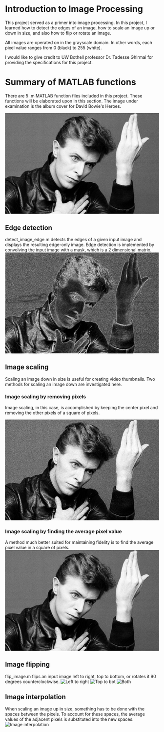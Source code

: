 # Introduction to Image Processing
This project served as a primer into image processing. In this project, I learned how to detect the edges of an image, how to scale an image up or down in size, and also how to flip or rotate an image.

All images are operated on in the grayscale domain. In other words, each pixel value ranges from 0 (black) to 255 (white).


I would like to give credit to UW Bothell professor Dr. Tadesse Ghirmai for providing the specifications for this project.

# Summary of MATLAB functions
There are 5 .m MATLAB function files included in this project. These functions will be elaborated upon in this section.
The image under examination is the album cover for David Bowie's Heroes.

![David Bowie Heroes](https://github.com/leeway64/Introduction-to-Image-Processing/blob/master/Demonstration%20images/David%20Bowie%20Heroes.jpg)


## Edge detection
detect_image_edge.m detects the edges of a given input image and displays the resulting edge-only image. Edge detection is implemented by convolving the input image with a mask, which is a 2 dimensional matrix.
![Edge-only image](https://github.com/leeway64/Introduction-to-Image-Processing/blob/master/Demonstration%20images/David%20Bowie%20Heroes%20(edge-only).jpg)

## Image scaling
Scaling an image down in size is useful for creating video thumbnails. Two methods for scaling an image down are investigated here.


### Image scaling by removing pixels
Image scaling, in this case, is accomplished by keeping the center pixel and removing the other pixels of a square of pixels.

![Pixel removal](https://github.com/leeway64/Introduction-to-Image-Processing/blob/master/Demonstration%20images/David%20Bowie%20Heroes%20(image%20scaled%20down%20by%20a%20factor%20of%203%2C%20pixel%20removal%20method).jpg)

### Image scaling by finding the average pixel value
A method much better suited for maintaining fidelity is to find the average pixel value in a square of pixels.
![Average pixel value](https://github.com/leeway64/Introduction-to-Image-Processing/blob/master/Demonstration%20images/David%20Bowie%20Heroes%20(image%20scaled%20down%20by%20a%20factor%20of%203%2C%20average%20value%20method).jpg)

## Image flipping
flip_image.m flips an input image left to right, top to bottom, or rotates it 90 degrees counterclockwise.
![Left to right](https://github.com/leeway64/Introduction-to-Image-Processing/blob/master/Demonstration%20images/David%20Bowie%20Heroes%20((left-to-right%20flip)).jpg)
![Top to bot](https://github.com/leeway64/Introduction-to-Image-Processing/blob/master/Demonstration%20images/David%20Bowie%20Heroes%20((top-to-bottom%20flip)).jpg)
![Both](https://github.com/leeway64/Introduction-to-Image-Processing/blob/master/Demonstration%20images/David%20Bowie%20Heroes%20((90%20degree%20counterclockwise%20rotation)).jpg)

## Image interpolation
When scaling an image up in size, something has to be done with the spaces between the pixels. To account for these spaces, the average values of the adjacent pixels is substituted into the new spaces.
![Image interpolation](https://github.com/leeway64/Introduction-to-Image-Processing/blob/master/Demonstration%20images/David%20Bowie%20Heroes%20(scaled%20up%20by%20a%20factor%20of%202%20(linear%20interpolation%20method)).jpg)
